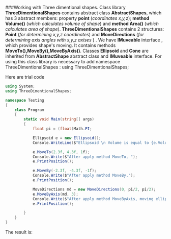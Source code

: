###Working with Three dimentional shapes.
Class library **ThreeDimentionalShapes** contains abstract class **AbstractShapes**, which has 3 abstract members: property **point** (_coordinates x,y,z_); **method Volume()** (_which calculates volume of shape_) and **method Area()** (_which calculates area of shape_).
**ThreeDimentionalShapes** contains 2 structures: **Point** (_for determining x,y,z coordinates_) and **MoveDirections** (_for determining axis angles with x,y,z axises_ ) .
We have **IMuveable** interface , which provides shape's moving. It contains methods **MoveTo(),MoveBy(),MoveByAxis()**.
Classes **Ellipsoid** and **Cone** are inherited from **AbstractShape** abstract class and **IMuveable** interface.
For using this class library is necessary to add namespace ThreeDimentionalShapes  :  using ThreeDimentionalShapes;

Here are trial code

```cs
using System;
using ThreeDimentionalShapes;

namespace Testing
{
    class Program
    {
        static void Main(string[] args)
        {
            float pi = (float)Math.PI;

            Ellipsoid e = new Ellipsoid();
            Console.WriteLine($"Ellipsoid \n Volume is equal to {e.Volume()} \n Area is equal to {e.Area()} \n Coordinates are ({e.point.x};{e.point.y};{e.point.z}) \n");

            e.MoveTo(2.3f, 4.3f, 1f);
            Console.Write($"After apply method MoveTo, ");
            e.PrintPosition();

            e.MoveBy(-2.3f, -4.3f, -1f);
            Console.Write($"After apply method MoveBy,");
            e.PrintPosition();

            MoveDirections md = new MoveDirections(0, pi/2, pi/2);
            e.MoveByAxis(md, 3);
            Console.Write($"After apply method MoveByAxis, moving ellipsoid by X axis ");
            e.PrintPosition();

        }
    }
}
```

The result is:


